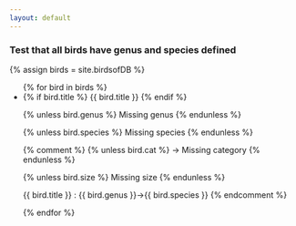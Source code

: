 ```yaml
---
layout: default
---
```


<h3> Test that all birds have genus and species defined </h3>

{% assign birds = site.birdsofDB %}
<ul>
{% for bird in birds %}
  <li>
  {% if bird.title %}
    {{ bird.title }}
  {% endif %}

  {% unless bird.genus %}
    Missing genus
  {% endunless %}

  {% unless bird.species %}
    Missing species
  {% endunless %}

  {% comment %}
  {% unless bird.cat %}
    -> Missing category
  {% endunless %}
  
  {% unless bird.size %}
    Missing size
  {% endunless %} 
 
  {{ bird.title }} : {{ bird.genus }}->{{ bird.species }}
  {% endcomment %}
  </li>

{% endfor %}
</ul>

